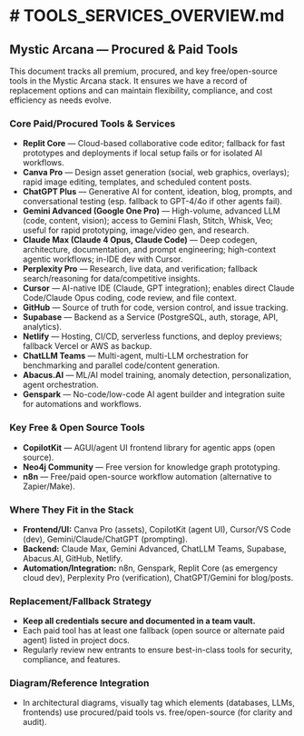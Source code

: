 #  # TOOLS\_SERVICES\_OVERVIEW\.md

## Mystic Arcana — Procured & Paid Tools

This document tracks all premium, procured, and key free/open-source tools in the Mystic Arcana stack. It ensures we have a record of replacement options and can maintain flexibility, compliance, and cost efficiency as needs evolve.

### Core Paid/Procured Tools & Services

* **Replit Core** — Cloud-based collaborative code editor; fallback for fast prototypes and deployments if local setup fails or for isolated AI workflows.
* **Canva Pro** — Design asset generation (social, web graphics, overlays); rapid image editing, templates, and scheduled content posts.
* **ChatGPT Plus** — Generative AI for content, ideation, blog, prompts, and conversational testing (esp. fallback to GPT-4/4o if other agents fail).
* **Gemini Advanced (Google One Pro)** — High-volume, advanced LLM (code, content, vision); access to Gemini Flash, Stitch, Whisk, Veo; useful for rapid prototyping, image/video gen, and research.
* **Claude Max (Claude 4 Opus, Claude Code)** — Deep codegen, architecture, documentation, and prompt engineering; high-context agentic workflows; in-IDE dev with Cursor.
* **Perplexity Pro** — Research, live data, and verification; fallback search/reasoning for data/competitive insights.
* **Cursor** — AI-native IDE (Claude, GPT integration); enables direct Claude Code/Claude Opus coding, code review, and file context.
* **GitHub** — Source of truth for code, version control, and issue tracking.
* **Supabase** — Backend as a Service (PostgreSQL, auth, storage, API, analytics).
* **Netlify** — Hosting, CI/CD, serverless functions, and deploy previews; fallback Vercel or AWS as backup.
* **ChatLLM Teams** — Multi-agent, multi-LLM orchestration for benchmarking and parallel code/content generation.
* **Abacus.AI** — ML/AI model training, anomaly detection, personalization, agent orchestration.
* **Genspark** — No-code/low-code AI agent builder and integration suite for automations and workflows.

### Key Free & Open Source Tools

* **CopilotKit** — AGUI/agent UI frontend library for agentic apps (open source).
* **Neo4j Community** — Free version for knowledge graph prototyping.
* **n8n** — Free/paid open-source workflow automation (alternative to Zapier/Make).

### Where They Fit in the Stack

* **Frontend/UI:** Canva Pro (assets), CopilotKit (agent UI), Cursor/VS Code (dev), Gemini/Claude/ChatGPT (prompting).
* **Backend:** Claude Max, Gemini Advanced, ChatLLM Teams, Supabase, Abacus.AI, GitHub, Netlify.
* **Automation/Integration:** n8n, Genspark, Replit Core (as emergency cloud dev), Perplexity Pro (verification), ChatGPT/Gemini for blog/posts.

### Replacement/Fallback Strategy

* **Keep all credentials secure and documented in a team vault.**
* Each paid tool has at least one fallback (open source or alternate paid agent) listed in project docs.
* Regularly review new entrants to ensure best-in-class tools for security, compliance, and features.

### Diagram/Reference Integration

* In architectural diagrams, visually tag which elements (databases, LLMs, frontends) use procured/paid tools vs. free/open-source (for clarity and audit).


